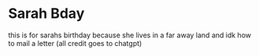 # Sarah Bday
this is for sarahs birthday because she lives in a far away land and idk how to mail a letter (all credit goes to chatgpt)
